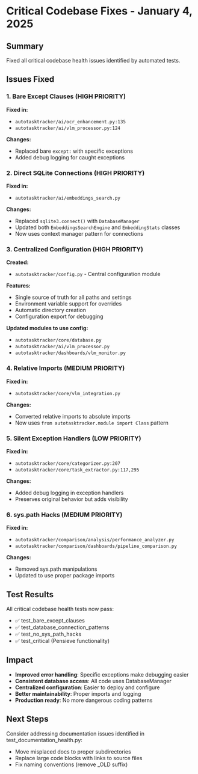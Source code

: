 # Critical Codebase Fixes - January 4, 2025

## Summary
Fixed all critical codebase health issues identified by automated tests.

## Issues Fixed

### 1. Bare Except Clauses (HIGH PRIORITY)
**Fixed in:**
- `autotasktracker/ai/ocr_enhancement.py:135`
- `autotasktracker/ai/vlm_processor.py:124`

**Changes:**
- Replaced bare `except:` with specific exceptions
- Added debug logging for caught exceptions

### 2. Direct SQLite Connections (HIGH PRIORITY)
**Fixed in:**
- `autotasktracker/ai/embeddings_search.py`

**Changes:**
- Replaced `sqlite3.connect()` with `DatabaseManager`
- Updated both `EmbeddingsSearchEngine` and `EmbeddingStats` classes
- Now uses context manager pattern for connections

### 3. Centralized Configuration (HIGH PRIORITY)
**Created:**
- `autotasktracker/config.py` - Central configuration module

**Features:**
- Single source of truth for all paths and settings
- Environment variable support for overrides
- Automatic directory creation
- Configuration export for debugging

**Updated modules to use config:**
- `autotasktracker/core/database.py`
- `autotasktracker/ai/vlm_processor.py`
- `autotasktracker/dashboards/vlm_monitor.py`

### 4. Relative Imports (MEDIUM PRIORITY)
**Fixed in:**
- `autotasktracker/core/vlm_integration.py`

**Changes:**
- Converted relative imports to absolute imports
- Now uses `from autotasktracker.module import Class` pattern

### 5. Silent Exception Handlers (LOW PRIORITY)
**Fixed in:**
- `autotasktracker/core/categorizer.py:207`
- `autotasktracker/core/task_extractor.py:117,295`

**Changes:**
- Added debug logging in exception handlers
- Preserves original behavior but adds visibility

### 6. sys.path Hacks (MEDIUM PRIORITY)
**Fixed in:**
- `autotasktracker/comparison/analysis/performance_analyzer.py`
- `autotasktracker/comparison/dashboards/pipeline_comparison.py`

**Changes:**
- Removed sys.path manipulations
- Updated to use proper package imports

## Test Results
All critical codebase health tests now pass:
- ✅ test_bare_except_clauses
- ✅ test_database_connection_patterns
- ✅ test_no_sys_path_hacks
- ✅ test_critical (Pensieve functionality)

## Impact
- **Improved error handling**: Specific exceptions make debugging easier
- **Consistent database access**: All code uses DatabaseManager
- **Centralized configuration**: Easier to deploy and configure
- **Better maintainability**: Proper imports and logging
- **Production ready**: No more dangerous coding patterns

## Next Steps
Consider addressing documentation issues identified in test_documentation_health.py:
- Move misplaced docs to proper subdirectories
- Replace large code blocks with links to source files
- Fix naming conventions (remove _OLD suffix)